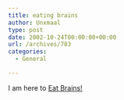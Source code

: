 ```yaml
---
title: eating brains
author: Unxmaal
type: post
date: 2002-10-24T00:00:00+00:00
url: /archives/783
categories:
  - General

---
```

I am here to [Eat Brains!][1]

 [1]: http://kevan.org/brain.cgi?clustersnarf